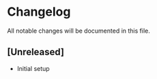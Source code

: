 # Changelog

All notable changes will be documented in this file.

## [Unreleased]

- Initial setup
